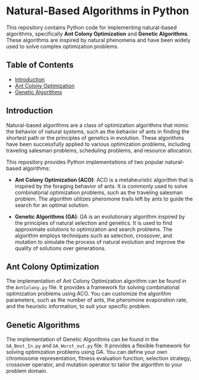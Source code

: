 # Natural-Based Algorithms in Python

This repository contains Python code for implementing natural-based algorithms, specifically **Ant Colony Optimization** and **Genetic Algorithms**. These algorithms are inspired by natural phenomena and have been widely used to solve complex optimization problems.

## Table of Contents

- [Introduction](#introduction)
- [Ant Colony Optimization](#ant-colony-optimization)
- [Genetic Algorithms](#genetic-algorithms)

## Introduction

Natural-based algorithms are a class of optimization algorithms that mimic the behavior of natural systems, such as the behavior of ants in finding the shortest path or the principles of genetics in evolution. These algorithms have been successfully applied to various optimization problems, including traveling salesman problems, scheduling problems, and resource allocation.

This repository provides Python implementations of two popular natural-based algorithms:

- **Ant Colony Optimization (ACO)**: ACO is a metaheuristic algorithm that is inspired by the foraging behavior of ants. It is commonly used to solve combinatorial optimization problems, such as the traveling salesman problem. The algorithm utilizes pheromone trails left by ants to guide the search for an optimal solution.

- **Genetic Algorithms (GA)**: GA is an evolutionary algorithm inspired by the principles of natural selection and genetics. It is used to find approximate solutions to optimization and search problems. The algorithm employs techniques such as selection, crossover, and mutation to simulate the process of natural evolution and improve the quality of solutions over generations.

## Ant Colony Optimization

The implementation of Ant Colony Optimization algorithm can be found in the `AntColony.py` file. It provides a framework for solving combinatorial optimization problems using ACO. You can customize the algorithm parameters, such as the number of ants, the pheromone evaporation rate, and the heuristic information, to suit your specific problem.

## Genetic Algorithms

The implementation of Genetic Algorithms can be found in the `GA_Best_In.py` and `GA_Worst_out.py` file. It provides a flexible framework for solving optimization problems using GA. You can define your own chromosome representation, fitness evaluation function, selection strategy, crossover operator, and mutation operator to tailor the algorithm to your problem domain.
